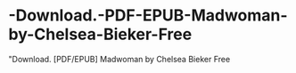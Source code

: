 # -Download.-PDF-EPUB-Madwoman-by-Chelsea-Bieker-Free
"Download. [PDF/EPUB] Madwoman by Chelsea Bieker Free
